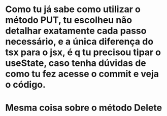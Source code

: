 # Como tu já sabe como utilizar o método PUT, tu escolheu não detalhar exatamente cada passo necessário, e a única diferença do tsx para o jsx, é q tu precisou tipar o useState, caso tenha dúvidas de como tu fez acesse o commit e veja o código.

# Mesma coisa sobre o método Delete

